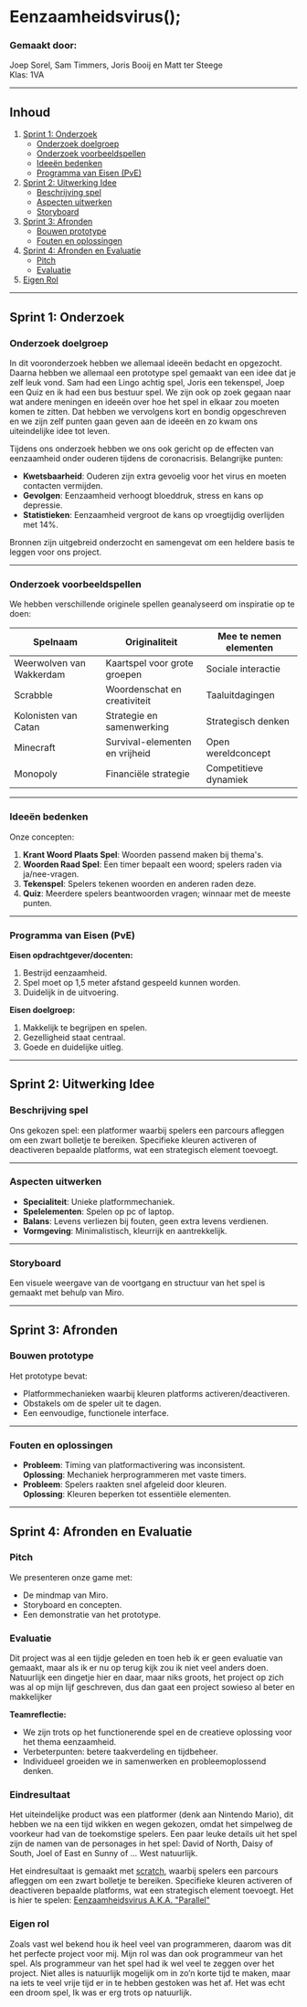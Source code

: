 # Eenzaamheidsvirus();


### Gemaakt door:
Joep Sorel, Sam Timmers, Joris Booij en Matt ter Steege   
Klas: 1VA

---

## Inhoud

1. [Sprint 1: Onderzoek](#sprint-1-onderzoek)
    - [Onderzoek doelgroep](#onderzoek-doelgroep)
    - [Onderzoek voorbeeldspellen](#onderzoek-voorbeeldspellen)
    - [Ideeën bedenken](#ideeën-bedenken)
    - [Programma van Eisen (PvE)](#programma-van-eisen-pve)
2. [Sprint 2: Uitwerking Idee](#sprint-2-uitwerking-idee)
    - [Beschrijving spel](#beschrijving-spel)
    - [Aspecten uitwerken](#aspecten-uitwerken)
    - [Storyboard](#storyboard)
3. [Sprint 3: Afronden](#sprint-3-afronden)
    - [Bouwen prototype](#bouwen-prototype)
    - [Fouten en oplossingen](#fouten-en-oplossingen)
4. [Sprint 4: Afronden en Evaluatie](#sprint-4-afronden-en-evaluatie)
    - [Pitch](#pitch)
    - [Evaluatie](#evaluatie)
5. [Eigen Rol](#eigen-rol)

---

## Sprint 1: Onderzoek

### Onderzoek doelgroep

In dit vooronderzoek hebben we allemaal ideeën bedacht en opgezocht. Daarna hebben we allemaal een prototype spel gemaakt van een idee dat je zelf leuk vond. Sam had een Lingo achtig spel, Joris een tekenspel, Joep een Quiz en ik had een bus bestuur spel.  We zijn ook op zoek gegaan naar wat andere meningen en ideeën over hoe het spel in elkaar zou moeten komen te zitten. Dat hebben we vervolgens kort en bondig opgeschreven en we zijn zelf punten gaan geven aan de ideeën en zo kwam ons uiteindelijke idee tot leven.

Tijdens ons onderzoek hebben we ons ook gericht op de effecten van eenzaamheid onder ouderen tijdens de coronacrisis. Belangrijke punten:
- **Kwetsbaarheid**: Ouderen zijn extra gevoelig voor het virus en moeten contacten vermijden.
- **Gevolgen**: Eenzaamheid verhoogt bloeddruk, stress en kans op depressie.
- **Statistieken**: Eenzaamheid vergroot de kans op vroegtijdig overlijden met 14%.

Bronnen zijn uitgebreid onderzocht en samengevat om een heldere basis te leggen voor ons project.

---

### Onderzoek voorbeeldspellen

We hebben verschillende originele spellen geanalyseerd om inspiratie op te doen:

| Spelnaam                 | Originaliteit                  | Mee te nemen elementen |
|--------------------------|--------------------------------|------------------------|
| Weerwolven van Wakkerdam | Kaartspel voor grote groepen   | Sociale interactie     |
| Scrabble                 | Woordenschat en creativiteit   | Taaluitdagingen        |
| Kolonisten van Catan     | Strategie en samenwerking      | Strategisch denken     |
| Minecraft                | Survival-elementen en vrijheid | Open wereldconcept     |
| Monopoly                 | Financiële strategie           | Competitieve dynamiek  |

---

### Ideeën bedenken

Onze concepten:
1. **Krant Woord Plaats Spel**: Woorden passend maken bij thema's.
2. **Woorden Raad Spel**: Een timer bepaalt een woord; spelers raden via ja/nee-vragen.
3. **Tekenspel**: Spelers tekenen woorden en anderen raden deze.
4. **Quiz**: Meerdere spelers beantwoorden vragen; winnaar met de meeste punten.

---

### Programma van Eisen (PvE)

**Eisen opdrachtgever/docenten:**
1. Bestrijd eenzaamheid.
2. Spel moet op 1,5 meter afstand gespeeld kunnen worden.
3. Duidelijk in de uitvoering.

**Eisen doelgroep:**
1. Makkelijk te begrijpen en spelen.
2. Gezelligheid staat centraal.
3. Goede en duidelijke uitleg.

---

## Sprint 2: Uitwerking Idee

### Beschrijving spel

Ons gekozen spel: een platformer waarbij spelers een parcours afleggen om een zwart bolletje te bereiken. Specifieke kleuren activeren of deactiveren bepaalde platforms, wat een strategisch element toevoegt.

---

### Aspecten uitwerken

- **Specialiteit**: Unieke platformmechaniek.
- **Spelelementen**: Spelen op pc of laptop.
- **Balans**: Levens verliezen bij fouten, geen extra levens verdienen.
- **Vormgeving**: Minimalistisch, kleurrijk en aantrekkelijk.

---

### Storyboard

Een visuele weergave van de voortgang en structuur van het spel is gemaakt met behulp van Miro.

---

## Sprint 3: Afronden

### Bouwen prototype

Het prototype bevat:
- Platformmechanieken waarbij kleuren platforms activeren/deactiveren.
- Obstakels om de speler uit te dagen.
- Een eenvoudige, functionele interface.

---

### Fouten en oplossingen

- **Probleem**: Timing van platformactivering was inconsistent.  
  **Oplossing**: Mechaniek herprogrammeren met vaste timers.
- **Probleem**: Spelers raakten snel afgeleid door kleuren.  
  **Oplossing**: Kleuren beperken tot essentiële elementen.

---

## Sprint 4: Afronden en Evaluatie

### Pitch

We presenteren onze game met:
- De mindmap van Miro.
- Storyboard en concepten.
- Een demonstratie van het prototype.

### Evaluatie

Dit project was al een tijdje geleden en toen heb ik er geen evaluatie van gemaakt, maar als ik er nu op terug kijk zou ik niet veel anders doen. Natuurlijk een dingetje hier en daar, maar niks groots, het project op zich was al op mijn lijf geschreven, dus dan gaat een project sowieso al beter en makkelijker

**Teamreflectie:**
- We zijn trots op het functionerende spel en de creatieve oplossing voor het thema eenzaamheid.
- Verbeterpunten: betere taakverdeling en tijdbeheer.
- Individueel groeiden we in samenwerken en probleemoplossend denken.

### Eindresultaat
Het uiteindelijke product was een platformer (denk aan Nintendo Mario), dit hebben we na een tijd wikken en wegen gekozen, omdat het simpelweg de voorkeur had van de toekomstige spelers.  Een paar leuke details uit het spel zijn de namen van de personages in het spel: David of North, Daisy of South, Joel of East en Sunny of … West natuurlijk.

Het eindresultaat is gemaakt met [scratch](https://scratch.mit.edu/), waarbij spelers een parcours afleggen om een zwart bolletje te bereiken. Specifieke kleuren activeren of deactiveren bepaalde platforms, wat een strategisch element toevoegt.
Het is hier te spelen: [Eenzaamheidsvirus A.K.A. "Parallel"](https://scratch.mit.edu/projects/405875350/)

### Eigen rol
Zoals vast wel bekend hou ik heel veel van programmeren, daarom was dit het perfecte project voor mij. Mijn rol was dan ook programmeur van het spel.  Als programmeur van het spel had ik wel veel te zeggen over het project. Niet alles is natuurlijk mogelijk om in zo’n korte tijd te maken, maar na iets te veel vrije tijd er in te hebben gestoken was het af. Het was echt een droom spel, Ik was er erg trots op natuurlijk. 